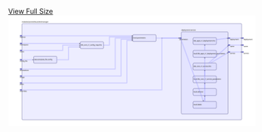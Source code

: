 [View Full Size](https://raw.githubusercontent.com/mingfang/terraform-k8s-modules/master/modules/prometheus/alertmanager/diagram.svg?sanitize=true)<img src="diagram.svg"/>
